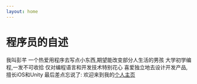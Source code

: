 ```yaml
---
layout: home
---
```

# 程序员的自述

我叫彭芊
一个热爱用程序去写点小东西,期望能改变部分人生活的男孩
大学初学编程,一发不可收拾
仅对编程语言和开发技术特别花心
喜爱独立地去设计开发产品,擅长iOS和Unity
最后差点忘说了:
欢迎来到我的[个人主页](http://www.pengqian.win)